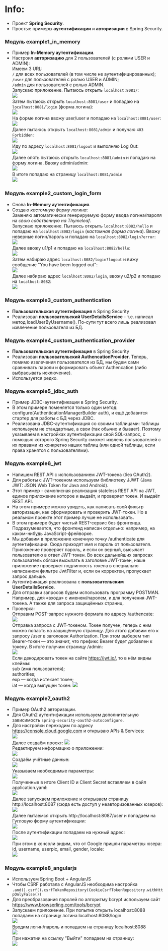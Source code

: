 # Info:
- Проект **Spring Security**.
- Простые примеры **аутентификации** и **авторизации** в Spring Security.

### Модуль example1_in_memory
- Пример **In-Memory аутентификации**.
- Настроил **авторизацию** для 2 пользователей (с ролями USER и ADMIN):  
Имеем 3 URL:  
`/` для всех пользователей (в том числе не аутентифицированных);  
`/user` для пользователей с ролью USER и ADMIN;  
`/admin` для пользователей с ролью ADMIN.  
Запускаю приложение. Пытаюсь открыть `localhost:8081/`:  
![](https://github.com/aleksey-nsk/spring_security/blob/master/screenshots/ex1_01_home.png)  
Затем пытаюсь открыть `localhost:8081/user` и попадаю на `localhost:8081/login` (форма логина):  
![](https://github.com/aleksey-nsk/spring_security/blob/master/screenshots/ex1_02_login.png)  
На форме логина ввожу user/user и попадаю на `localhost:8081/user`:  
![](https://github.com/aleksey-nsk/spring_security/blob/master/screenshots/ex1_03_user.png)  
Далее пытаюсь открыть `localhost:8081/admin` и получаю `403 Forbidden`:  
![](https://github.com/aleksey-nsk/spring_security/blob/master/screenshots/ex1_04_forbidden_403.png)  
Иду по адресу `localhost:8081/logout` и выполняю Log Out:  
![](https://github.com/aleksey-nsk/spring_security/blob/master/screenshots/ex1_05_logout.png)  
Далее опять пытаюсь открыть `localhost:8081/admin` и попадаю на форму логина. Ввожу admin/admin:  
![](https://github.com/aleksey-nsk/spring_security/blob/master/screenshots/ex1_06_login.png)  
В итоге попадаю на страницу `localhost:8081/admin`  
![](https://github.com/aleksey-nsk/spring_security/blob/master/screenshots/ex1_07_admin.png)

### Модуль example2_custom_login_form
- Снова **In-Memory аутентификация**.
- Создаю _кастомную форму логина_:  
Заменяю автоматически генерируемую форму ввода логина/пароля на _свою собственную на Thymeleaf_.  
Запускаю приложение. Пытаюсь открыть `localhost:8082/hello` и попадаю на `localhost:8082/login` (_кастомная форма логина_). 
Ввожу неверные логин/пароль и попадаю на `localhost:8082/login?error`:  
![](https://github.com/aleksey-nsk/spring_security/blob/master/screenshots/ex2_01_error.png)  
Далее ввожу u1/p1 и попадаю на `localhost:8082/hello`:  
![](https://github.com/aleksey-nsk/spring_security/blob/master/screenshots/ex2_02_hello.png)  
Затем набираю адрес `localhost:8082/login?logout` и вижу сообщение "You have been logged out":  
![](https://github.com/aleksey-nsk/spring_security/blob/master/screenshots/ex2_03_logout.png)  
Далее набираю адрес `localhost:8082/login`, ввожу u2/p2 и попадаю на `localhost:8082`:  
![](https://github.com/aleksey-nsk/spring_security/blob/master/screenshots/ex2_04_main.png)

### Модуль example3_custom_authentication
- **Пользовательская аутентификация** в Spring Security
- Реализовал **пользовательский UserDetailsService** - т.е. написал метод
loadUserByUsername(). По-сути тут всего лишь реализовал извлечение пользователя из БД.

### Модуль example4_custom_authentication_provider
- **Пользовательская аутентификация** в Spring Security
- Реализован **пользовательский AuthencationProvider**. Теперь, помимо извлечения пользователся из БД,
мы будем сами сравнивать пароли и формировать объект Authencation (либо выбрасывать исключение).
- Используется редко.

### Модуль example5_jdbc_auth
- Пример JDBC-аутентификации в Spring Security.
- В этом примере поменяется только один метод: configure(AuthenticationManagerBuilder auth),
и ещё добавится стартер для работы с БД через JDBC.
- Реализована JDBC-аутентификация со своими таблицами: таблицы используем не стандартные, а свои (так обычно и бывает). 
Поэтому указываем в настройках аутентификации свой SQL-запрос, с помощью которого Spring Security сможет извлечь 
пользователей с их правами из конкретно наших таблиц (или одной таблицы, если права хранятся с пользователями).

### Модуль example6_jwt
- Напишем REST API с использованием JWT-токена (без OAuth2).
- Для работы с JWT-токеном используем библиотеку JJWT (Java JWT: JSON Web Token for Java and Android).
- Этот пример - самописная реализация stateless REST API на JWT,
единое приложение которое и выдаёт, и проверяет токен. И выдаёт REST API.
- На этом примере можно увидеть, как написать свой фильтр авторизации, как сформировать 
и проверить JWT-токен. Но в реальном проекте этот пример лучше не использовать.
- В этом примере будет чистый REST-сервис без фронтенда. Подразумевается, что фронтенд 
написан отдельно: например, на каком-нибудь JavaScript-фрейворке.
- Мы добавим в приложение конечную точку /authenticate для аутентификации. Сюда приходят имя и пароль от пользователя. 
Приложение проверяет пароль, и если он верный, высылает пользователю в ответ JWT-токен. Во всех дальнейших запросах 
пользователь обязан высылать в заголовке JWT-токен, наше приложение проверяет подлинность токена 
в специально написанном фильтре JwtFilter и, если он корректен, пропускает запрос дальше.
- Аутентификация реализована с **пользовательским UserDetailsService**.
- Для отправки запросов будем использовать программу POSTMAN. Например, для «входа» 
с именем/паролем, и для получения JWT-токена. А также для запроса защищённых страниц.
- Проверка:  
Отправим POST-запрос нужного формата по адресу /authencate:  
![](https://github.com/aleksey-nsk/spring_security/blob/master/screenshots/ex6_01_create_jwt.png)  
Отправка запроса с JWT-токеном. Токен получен, теперь с ним можно попасть на защищённую страницу.
Для этого добавим его к запросу /user в заголовок Authorization. При этом выберем тип Bearer-токен — это значит, 
что префикс Bearer будет добавлен к токену. В итоге получим страницу /admin:  
![](https://github.com/aleksey-nsk/spring_security/blob/master/screenshots/ex6_02_request_with_jwt.png)  
Если декодировать токен на сайте https://jwt.io/, 
то в нём видны клеймы:  
sub (имя пользователя);  
authorities;  
exp — когда истекает токен;  
iat — когда выпущен токен:
![](https://github.com/aleksey-nsk/spring_security/blob/master/screenshots/ex6_03_jwt_decoded.png)  

### Модуль example7_oauth2
- Пример OAuth2 авторизации.
- Для OAuth2 аутентификации используем дополнительную зависимость `spring-security-oauth2-autoconfigure`.
- Для настройки переходим по адресу https://console.cloud.google.com и открываю APIs & Services:  
![](https://github.com/aleksey-nsk/spring_security/blob/master/screenshots/ex7_01_open_google.png)  
Далее создаём проект:
![](https://github.com/aleksey-nsk/spring_security/blob/master/screenshots/ex7_02_create_project.png)  
Редактируем информацию о приложении:  
![](https://github.com/aleksey-nsk/spring_security/blob/master/screenshots/ex7_03_app_information.png)  
Создаём учётные данные:  
![](https://github.com/aleksey-nsk/spring_security/blob/master/screenshots/ex7_04_create_oauth_client_id.png)  
Указываем необходимые параметры:  
![](https://github.com/aleksey-nsk/spring_security/blob/master/screenshots/ex7_05_type_name_uris.png)  
Полученные в итоге Client ID и Client Secret вставляем в файл application.yaml:  
![](https://github.com/aleksey-nsk/spring_security/blob/master/screenshots/ex7_06_oauth_client_created.png)  
Далее запускаем приложение и открываем страницу http://localhost:8087 (сюда есть доступ у неавторизованных юзеров):  
![](https://github.com/aleksey-nsk/spring_security/blob/master/screenshots/ex7_07_root.png)  
Далее пытаемся открыть http://localhost:8087/user и попадаем на Гугловую форму аутентификации:  
![](https://github.com/aleksey-nsk/spring_security/blob/master/screenshots/ex7_08_user.png)  
После аутентификации попадаем на нужный адрес:  
![](https://github.com/aleksey-nsk/spring_security/blob/master/screenshots/ex7_09_user_ok.png)  
При этом в консоли видим, что от Google пришли параметры юзера: id, username, userpic, email, gender, locale:  
![](https://github.com/aleksey-nsk/spring_security/blob/master/screenshots/ex7_10_user_info_log.png)  

### Модуль example8_angularjs
- Используем Spring Boot + AngularJS
- Чтобы CSRF работала с AngularJS необходима настройка `.and().csrf().csrfTokenRepository(CookieCsrfTokenRepository.withHttpOnlyFalse())`
- Для преобразования паролей по алгоритму bcrypt используем сайт https://www.browserling.com/tools/bcrypt
- Запускаем приложение. При попытке открыть localhost:8088 попадаем на страницу логина localhost:8088/login  
![](https://github.com/aleksey-nsk/spring_security/blob/master/screenshots/ex8_01_login_page.png)  
Вводим логин/пароль и попадаем на страницу localhost:8088    
![](https://github.com/aleksey-nsk/spring_security/blob/master/screenshots/ex8_02_main_page.png)  
При нажатии на ссылку "Выйти" попадаем на страницу:  
![](https://github.com/aleksey-nsk/spring_security/blob/master/screenshots/ex8_03_logout.png) 
